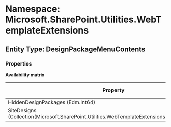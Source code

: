 # Namespace: Microsoft.SharePoint.Utilities.WebTemplateExtensions

## Entity Type: DesignPackageMenuContents

### Properties

**Availability matrix**

Property | SPO | SP 2019 | SP 2016 | SP 2013
----------|:---:|:-------:|:-------:|:-------:
HiddenDesignPackages (Edm.Int64) | ✅ | ❌ | ❌ | ❌
SiteDesigns (Collection(Microsoft.SharePoint.Utilities.WebTemplateExtensions.SiteDesignMetadata)) | ✅ | ❌ | ❌ | ❌